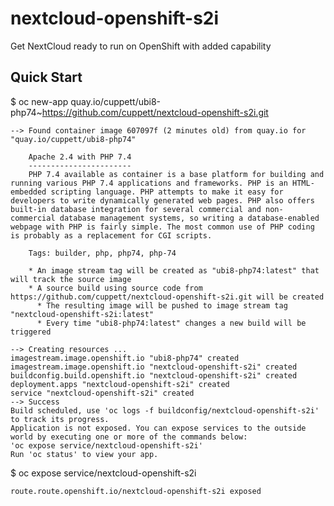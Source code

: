 # nextcloud-openshift-s2i
Get NextCloud ready to run on OpenShift with added capability

## Quick Start

$ oc new-app quay.io/cuppett/ubi8-php74~https://github.com/cuppett/nextcloud-openshift-s2i.git

    --> Found container image 607097f (2 minutes old) from quay.io for "quay.io/cuppett/ubi8-php74"
    
        Apache 2.4 with PHP 7.4 
        ----------------------- 
        PHP 7.4 available as container is a base platform for building and running various PHP 7.4 applications and frameworks. PHP is an HTML-embedded scripting language. PHP attempts to make it easy for developers to write dynamically generated web pages. PHP also offers built-in database integration for several commercial and non-commercial database management systems, so writing a database-enabled webpage with PHP is fairly simple. The most common use of PHP coding is probably as a replacement for CGI scripts.
    
        Tags: builder, php, php74, php-74
    
        * An image stream tag will be created as "ubi8-php74:latest" that will track the source image
        * A source build using source code from https://github.com/cuppett/nextcloud-openshift-s2i.git will be created
          * The resulting image will be pushed to image stream tag "nextcloud-openshift-s2i:latest"
          * Every time "ubi8-php74:latest" changes a new build will be triggered
    
    --> Creating resources ...
    imagestream.image.openshift.io "ubi8-php74" created
    imagestream.image.openshift.io "nextcloud-openshift-s2i" created
    buildconfig.build.openshift.io "nextcloud-openshift-s2i" created
    deployment.apps "nextcloud-openshift-s2i" created
    service "nextcloud-openshift-s2i" created
    --> Success
    Build scheduled, use 'oc logs -f buildconfig/nextcloud-openshift-s2i' to track its progress.
    Application is not exposed. You can expose services to the outside world by executing one or more of the commands below:
    'oc expose service/nextcloud-openshift-s2i'
    Run 'oc status' to view your app.
    
$ oc expose service/nextcloud-openshift-s2i
    
    route.route.openshift.io/nextcloud-openshift-s2i exposed